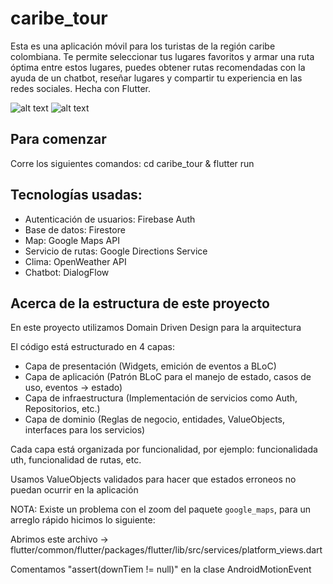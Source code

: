 # caribe_tour

Esta es una aplicación móvil para los turistas de la región caribe colombiana. Te permite seleccionar tus lugares favoritos y armar una ruta óptima entre estos lugares, puedes obtener rutas recomendadas con la ayuda de un chatbot, reseñar lugares y compartir tu experiencia en las redes sociales. Hecha con Flutter.

![alt text](https://github.com/johncerpa/caribe_tour/blob/master/mapa.png?raw=true)
![alt text](https://github.com/johncerpa/caribe_tour/blob/master/iphone_cards.png?raw=true)

## Para comenzar

Corre los siguientes comandos: cd caribe_tour & flutter run

## Tecnologías usadas:
- Autenticación de usuarios: Firebase Auth
- Base de datos: Firestore
- Map: Google Maps API
- Servicio de rutas: Google Directions Service
- Clima: OpenWeather API
- Chatbot: DialogFlow

## Acerca de la estructura de este proyecto
En este proyecto utilizamos Domain Driven Design para la arquitectura

El código está estructurado en 4 capas:
- Capa de presentación (Widgets, emición de eventos a BLoC)
- Capa de aplicación (Patrón BLoC para el manejo de estado, casos de uso, eventos -> estado)
- Capa de infraestructura (Implementación de servicios como Auth, Repositorios, etc.)
- Capa de dominio (Reglas de negocio, entidades, ValueObjects, interfaces para los servicios)

Cada capa está organizada por funcionalidad, por ejemplo: funcionalidada uth, funcionalidad de rutas, etc.

Usamos ValueObjects validados para hacer que estados erroneos no puedan ocurrir en la aplicación

NOTA: Existe un problema con el zoom del paquete `google_maps`, para un arreglo rápido hicimos lo siguiente:

Abrimos este archivo -> flutter/common/flutter/packages/flutter/lib/src/services/platform_views.dart

Comentamos "assert(downTiem != null)" en la clase AndroidMotionEvent